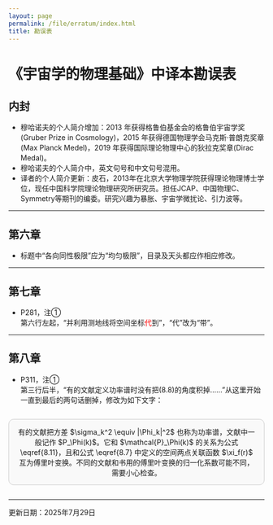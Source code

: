 ```yaml
---
layout: page
permalink: /file/erratum/index.html
title: 勘误表
---
```


# 《宇宙学的物理基础》中译本勘误表

## 内封

- 穆哈诺夫的个人简介增加：2013 年获得格鲁伯基金会的格鲁伯宇宙学奖(Gruber Prize in Cosmology)，2015 年获得德国物理学会马克斯·普朗克奖章(Max Planck Medel)，2019 年获得国际理论物理中心的狄拉克奖章(Dirac Medal)。
- 穆哈诺夫的个人简介中，英文句号和中文句号混用。
- 译者的个人简介更新：皮石，2013年在北京大学物理学院获得理论物理博士学位，现任中国科学院理论物理研究所研究员。担任JCAP、中国物理C、Symmetry等期刊的编委。研究兴趣为暴胀、宇宙学微扰论、引力波等。

---

## 第六章

- 标题中“各向同性极限”应为“均匀极限”，目录及天头都应作相应修改。

---

## 第七章

- P281，注①<br>第六行左起，“并利用测地线将空间坐标<span style="color:red;">代</span>到”，“代”改为“带”。

---

## 第八章

- P311，注①<br>第三行后半，“有的文献定义功率谱时没有把(8.8)的角度积掉……”从这里开始一直到最后的两句话删掉，修改为如下文字：

<div style="border: 1px solid #ccc; padding: 1em; max-width: 800px; margin: 2em auto; text-align: center; border-radius: 10px; background-color: #f9f9f9;">
有的文献把方差 $\sigma_k^2 \equiv |\Phi_k|^2$ 也称为功率谱，文献中一般记作 $P_\Phi(k)$。它和 $\mathcal{P}_\Phi(k)$ 的关系为公式 \eqref{8.11}，且和公式 \eqref{8.7} 中定义的空间两点关联函数 $\xi_f(r)$ 互为傅里叶变换。不同的文献和书用的傅里叶变换的归一化系数可能不同，需要小心检查。
</div>


---

更新日期：2025年7月29日
